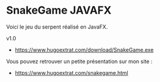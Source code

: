 # SnakeGame JAVAFX
Voici le jeu du serpent réalisé en JavaFX.

v1.0

- https://www.hugoextrat.com/download/SnakeGame.exe

Vous pouvez retrouver un petite présentation sur mon site :
- https://www.hugoextrat.com/snakegame.html

